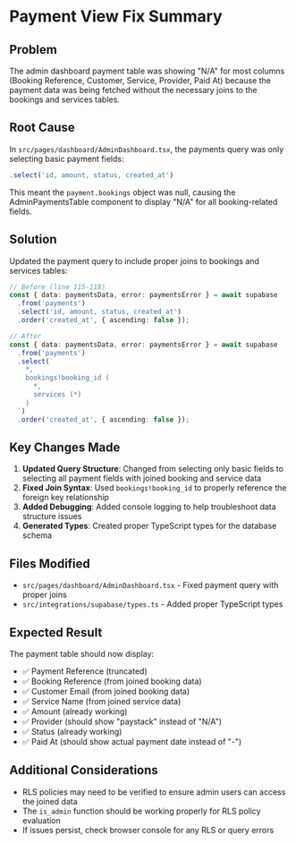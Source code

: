 # Payment View Fix Summary

## Problem
The admin dashboard payment table was showing "N/A" for most columns (Booking Reference, Customer, Service, Provider, Paid At) because the payment data was being fetched without the necessary joins to the bookings and services tables.

## Root Cause
In `src/pages/dashboard/AdminDashboard.tsx`, the payments query was only selecting basic payment fields:
```typescript
.select('id, amount, status, created_at')
```

This meant the `payment.bookings` object was null, causing the AdminPaymentsTable component to display "N/A" for all booking-related fields.

## Solution
Updated the payment query to include proper joins to bookings and services tables:

```typescript
// Before (line 115-118)
const { data: paymentsData, error: paymentsError } = await supabase
  .from('payments')
  .select('id, amount, status, created_at')
  .order('created_at', { ascending: false });

// After
const { data: paymentsData, error: paymentsError } = await supabase
  .from('payments')
  .select(`
    *,
    bookings!booking_id (
      *,
      services (*)
    )
  `)
  .order('created_at', { ascending: false });
```

## Key Changes Made

1. **Updated Query Structure**: Changed from selecting only basic fields to selecting all payment fields with joined booking and service data
2. **Fixed Join Syntax**: Used `bookings!booking_id` to properly reference the foreign key relationship
3. **Added Debugging**: Added console logging to help troubleshoot data structure issues
4. **Generated Types**: Created proper TypeScript types for the database schema

## Files Modified
- `src/pages/dashboard/AdminDashboard.tsx` - Fixed payment query with proper joins
- `src/integrations/supabase/types.ts` - Added proper TypeScript types

## Expected Result
The payment table should now display:
- ✅ Payment Reference (truncated)
- ✅ Booking Reference (from joined booking data)
- ✅ Customer Email (from joined booking data)
- ✅ Service Name (from joined service data)
- ✅ Amount (already working)
- ✅ Provider (should show "paystack" instead of "N/A")
- ✅ Status (already working)
- ✅ Paid At (should show actual payment date instead of "-")

## Additional Considerations
- RLS policies may need to be verified to ensure admin users can access the joined data
- The `is_admin` function should be working properly for RLS policy evaluation
- If issues persist, check browser console for any RLS or query errors
